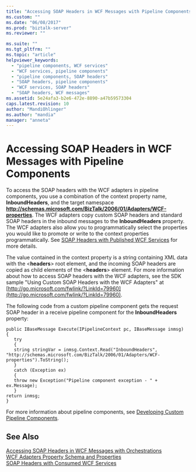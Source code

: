 ```yaml
---
title: "Accessing SOAP Headers in WCF Messages with Pipeline Components | Microsoft Docs"
ms.custom: ""
ms.date: "06/08/2017"
ms.prod: "biztalk-server"
ms.reviewer: ""

ms.suite: ""
ms.tgt_pltfrm: ""
ms.topic: "article"
helpviewer_keywords: 
  - "pipeline components, WCF services"
  - "WCF services, pipeline components"
  - "pipeline components, SOAP headers"
  - "SOAP headers, pipeline components"
  - "WCF services, SOAP headers"
  - "SOAP headers, WCF messages"
ms.assetid: 5e24afa3-b2e6-472e-8890-a47b59573304
caps.latest.revision: 10
author: "MandiOhlinger"
ms.author: "mandia"
manager: "anneta"
---
```

# Accessing SOAP Headers in WCF Messages with Pipeline Components
To access the SOAP headers with the WCF adapters in pipeline components, you use a combination of the context property name, **InboundHeaders**, and the target namespace **http://schemas.microsoft.com/BizTalk/2006/01/Adapters/WCF-properties**. The WCF adapters copy custom SOAP headers and standard SOAP headers in the inbound messages to the **InboundHeaders** property. The WCF adapters also allow you to programmatically select the properties you would like to promote or write to the context properties programmatically. See [SOAP Headers with Published WCF Services](../core/soap-headers-with-published-wcf-services.md) for more details.  
  
 The value contained in the context property is a string containing XML data with the \<**headers**\> root element, and the incoming SOAP headers are copied as child elements of the \<**headers**\> element. For more information about how to access SOAP headers with the WCF adapters, see the SDK sample "Using Custom SOAP Headers with the WCF Adapters" at [http://go.microsoft.com/fwlink/?LinkId=79960](http://go.microsoft.com/fwlink/?LinkId=79960).  
  
 The following code from a custom pipeline component gets the request SOAP header in a receive pipeline component for the **InboundHeaders** property:  
  
```  
public IBaseMessage Execute(IPipelineContext pc, IBaseMessage inmsg)  
{  
   try  
   {  
   string stringVar = inmsg.Context.Read("InboundHeaders",    "http://schemas.microsoft.com/BizTalk/2006/01/Adapters/WCF-properties").ToString();  
   }  
   catch (Exception ex)  
   {  
   throw new Exception("Pipeline component exception - " + ex.Message);  
   }  
return inmsg;  
}  
```  
  
 For more information about pipeline components, see [Developing Custom Pipeline Components](../core/developing-custom-pipeline-components.md).  
  
## See Also  
 [Accessing SOAP Headers in WCF Messages with Orchestrations](../core/accessing-soap-headers-in-wcf-messages-with-orchestrations.md)   
 [WCF Adapters Property Schema and Properties](../core/wcf-adapters-property-schema-and-properties.md)   
 [SOAP Headers with Consumed WCF Services](../core/soap-headers-with-consumed-wcf-services.md)
